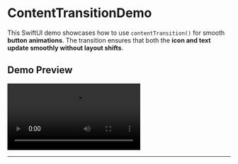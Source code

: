 # ContentTransitionDemo

This SwiftUI demo showcases how to use `contentTransition()` for smooth **button animations**. The transition ensures that both the **icon and text update smoothly without layout shifts**.

## Demo Preview
![Demo Video](https://github.com/FoksWang/iOS-Code-Examples/blob/main/ContentTransitionDemo/ContentTransitionDemo/ContentTransitionDemo.mp4)

---
